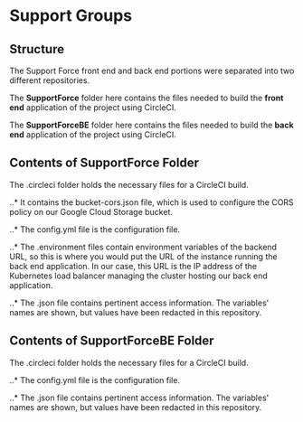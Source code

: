 # Support Groups

## Structure
The Support Force front end and back end portions were separated into two different repositories. 

The **SupportForce** folder here contains the files needed to build the **front end** application of the project using CircleCI. 

The **SupportForceBE** folder here contains the files needed to build the **back end** application of the project using CircleCI.

## Contents of SupportForce Folder
The .circleci folder holds the necessary files for a CircleCI build. 

..* It contains the bucket-cors.json file, which is used to configure the CORS policy on our Google Cloud Storage bucket. 

..* The config.yml file is the configuration file. 

..* The .environment files contain environment variables of the backend URL, so this is where you would put the URL of the instance running the back end application. In our case, this URL is the IP address of the Kubernetes load balancer managing the cluster hosting our back end application. 

..* The .json file contains pertinent access information. The variables' names are shown, but values have been redacted in this repository.

## Contents of SupportForceBE Folder
The .circleci folder holds the necessary files for a CircleCI build. 

..* The config.yml file is the configuration file. 

..* The .json file contains pertinent access information. The variables' names are shown, but values have been redacted in this repository.
